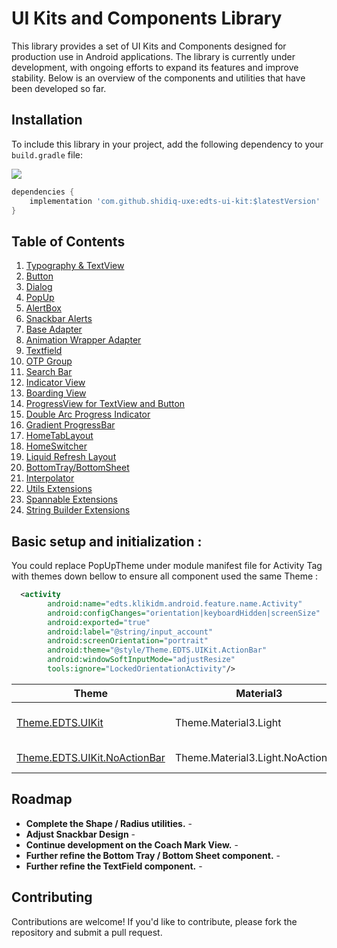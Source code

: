 # UI Kits and Components Library

This library provides a set of UI Kits and Components designed for production use in Android applications. The library is currently under development, with ongoing efforts to expand its features and improve stability. Below is an overview of the components and utilities that have been developed so far.

## Installation

To include this library in your project, add the following dependency to your `build.gradle` file:

[![](https://jitpack.io/v/shidiq-uxe/edts-ui-kit.svg)](https://jitpack.io/#shidiq-uxe/edts-ui-kit)

```groovy
dependencies {
    implementation 'com.github.shidiq-uxe:edts-ui-kit:$latestVersion'
}
```

## Table of Contents
1. [Typography & TextView](docs/Typography.md)
2. [Button](docs/Button.md)
3. [Dialog](docs/Dialog.md)
4. [PopUp](docs/Popup.md)
5. [AlertBox](docs/AlertBox.md)
6. [Snackbar Alerts](docs/Snackbar.md)
7. [Base Adapter](docs/BaseAdapter.md)
8. [Animation Wrapper Adapter](docs/AnimationWrapperAdapter.md)
9. [Textfield](docs/TextField.md)
10. [OTP Group](docs/OtpGroup.md)
11. [Search Bar](docs/Searchbar.md)
12. [Indicator View](docs/IndicatorView.md)
13. [Boarding View](docs/BoardingPagerView.md)
14. [ProgressView for TextView and Button](docs/ProgressView.md)
15. [Double Arc Progress Indicator](docs/DoubleArcProgressIndicator.md)
16. [Gradient ProgressBar](docs/GradientProgressBar.md)
17. [HomeTabLayout](docs/HomeTabLayout.md)
18. [HomeSwitcher](docs/HomeSwitcher.md)
19. [Liquid Refresh Layout](docs/LiquidRefreshLayout.md)
20. [BottomTray/BottomSheet](docs/BottomTray.md)
21. [Interpolator](docs/Interpolator.md)
22. [Utils Extensions](docs/UtilsExtensions.md)
23. [Spannable Extensions](docs/UtilsExtensions.md)
24. [String Builder Extensions](docs/UtilsExtensions.md)

## Basic setup and initialization :

You could replace PopUpTheme under module manifest file for Activity Tag with themes down bellow to ensure all component used the same Theme :

```xml
  <activity
        android:name="edts.klikidm.android.feature.name.Activity"
        android:configChanges="orientation|keyboardHidden|screenSize"
        android:exported="true"
        android:label="@string/input_account"
        android:screenOrientation="portrait"
        android:theme="@style/Theme.EDTS.UIKit.ActionBar" 
        android:windowSoftInputMode="adjustResize"
        tools:ignore="LockedOrientationActivity"/>
```


| **Theme**                                         | **Material3**                     | **Description**          |
|---------------------------------------------------|-----------------------------------|--------------------------|
| [Theme.EDTS.UIKit](docs/ActionBar.md)             | Theme.Material3.Light             | With Action Bar Included |
| [Theme.EDTS.UIKit.NoActionBar](docs/ActionBar.md) | Theme.Material3.Light.NoActionBar | Without Action Bar       |


    
## Roadmap

- **Complete the Shape / Radius utilities.** -
- **Adjust Snackbar Design** -
- **Continue development on the Coach Mark View.** -
- **Further refine the Bottom Tray / Bottom Sheet component.** -
- **Further refine the TextField component.** -

## Contributing
Contributions are welcome! If you'd like to contribute, please fork the repository and submit a pull request.